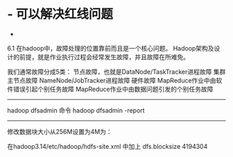 
# - 可以解决红线问题
-

6.1
在hadoop中，故障处理的位置靠前而且是一个核心问题。
Hadoop架构及设计的前提，就是作业执行过程会经常发生故障，并且故障在所难免。

我们通常故障分成5类：
节点故障，也就是DataNode/TaskTracker进程故障
集群主节点故障  NameNode/JobTracker进程故障
硬件故障
MapReduce作业中由软件错误引起个别任务故障
MapReduce作业中由数据问题引发的个别任务故障

-------------
hadoop dfsadmin 命令
hadoop dfsadmin -report

-------------
修改数据块大小从256M设置为4M为：

在hadoop3.14/etc/hadoop/hdfs-site.xml
中加上
    <property>
        <name>dfs.blocksize</name>
        <value>4194304</value>
    </property>


